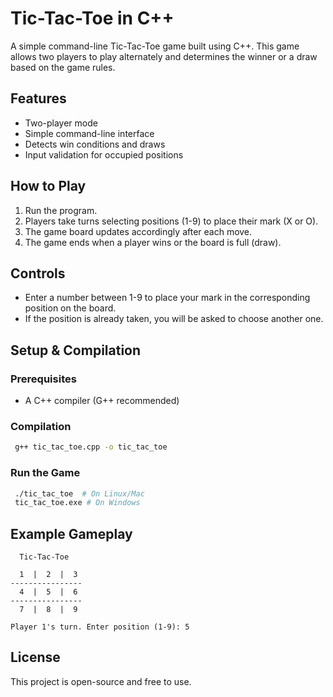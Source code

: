 # Tic-Tac-Toe in C++

A simple command-line Tic-Tac-Toe game built using C++. This game allows two players to play alternately and determines the winner or a draw based on the game rules.

## Features
- Two-player mode
- Simple command-line interface
- Detects win conditions and draws
- Input validation for occupied positions

## How to Play
1. Run the program.
2. Players take turns selecting positions (1-9) to place their mark (X or O).
3. The game board updates accordingly after each move.
4. The game ends when a player wins or the board is full (draw).

## Controls
- Enter a number between 1-9 to place your mark in the corresponding position on the board.
- If the position is already taken, you will be asked to choose another one.

## Setup & Compilation
### Prerequisites
- A C++ compiler (G++ recommended)

### Compilation
```sh
 g++ tic_tac_toe.cpp -o tic_tac_toe
```

### Run the Game
```sh
 ./tic_tac_toe  # On Linux/Mac
 tic_tac_toe.exe # On Windows
```

## Example Gameplay
```
  Tic-Tac-Toe

  1  |  2  |  3  
----------------
  4  |  5  |  6  
----------------
  7  |  8  |  9  

Player 1's turn. Enter position (1-9): 5
```

## License
This project is open-source and free to use.

